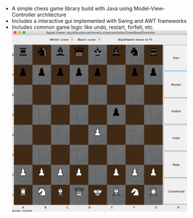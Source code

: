 <ul>
<li>A simple chess game library build with Java using Model-View-Controller architecture</li>
<li>Includes a interactive gui implemented with Swing and AWT frameworks</li>
<li>Includes common game logic like undo, restart, forfeit, etc.</li>
<img src="images/sampleChessBoard.png">
</ul>